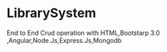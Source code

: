 # LibrarySystem
End to End Crud operation with HTML,Bootstarp 3.0 ,Angular,Node.Js,Express.Js,Mongodb
